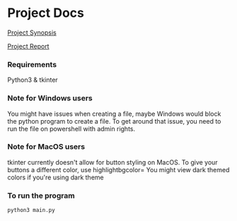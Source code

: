 # Project Docs

[Project Synopsis](https://docs.google.com/document/d/1fL7SidSWYuzavQPyMzn1btPplhUJ58wV_n5QqON1ZQI/edit?usp=sharing)

[Project Report]()

### Requirements

Python3 & tkinter

### Note for Windows users

You might have issues when creating a file, maybe Windows would block the python program to create a file.
To get around that issue, you need to run the file on powershell with admin rights.

### Note for MacOS users

tkinter currently doesn't allow for button styling on MacOS. To give your buttons a different color, use highlightbgcolor=<hexcode>
You might view dark themed colors if you're using dark theme

### To run the program

```
python3 main.py
```
